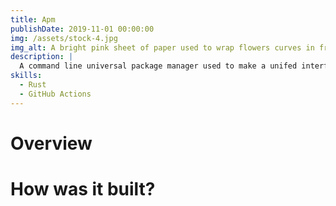 ```yaml
---
title: Apm
publishDate: 2019-11-01 00:00:00
img: /assets/stock-4.jpg
img_alt: A bright pink sheet of paper used to wrap flowers curves in front of rich blue background
description: |
  A command line universal package manager used to make a unifed interface between the various package managers.
skills:
  - Rust
  - GitHub Actions
---
```


# Overview

# How was it built?
